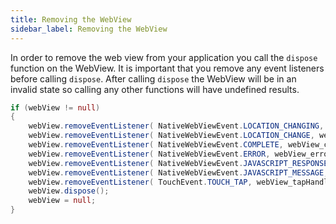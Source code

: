 ```yaml
---
title: Removing the WebView
sidebar_label: Removing the WebView
---
```


In order to remove the web view from your application you call the `dispose` function on the WebView. 
It is important that you remove any event listeners before calling `dispose`. After calling `dispose` 
the WebView will be in an invalid state so calling any other functions will have undefined results.


```actionscript
if (webView != null)
{
	webView.removeEventListener( NativeWebViewEvent.LOCATION_CHANGING, webView_locationChangingHandler );
	webView.removeEventListener( NativeWebViewEvent.LOCATION_CHANGE, webView_locationChangeHandler );
	webView.removeEventListener( NativeWebViewEvent.COMPLETE, webView_completeHandler );
	webView.removeEventListener( NativeWebViewEvent.ERROR, webView_errorHandler );
	webView.removeEventListener( NativeWebViewEvent.JAVASCRIPT_RESPONSE, webView_javascriptResponseHandler );
	webView.removeEventListener( NativeWebViewEvent.JAVASCRIPT_MESSAGE, webView_javascriptMessageHandler );
	webView.removeEventListener( TouchEvent.TOUCH_TAP, webView_tapHandler );
	webView.dispose();
	webView = null;
}
```

